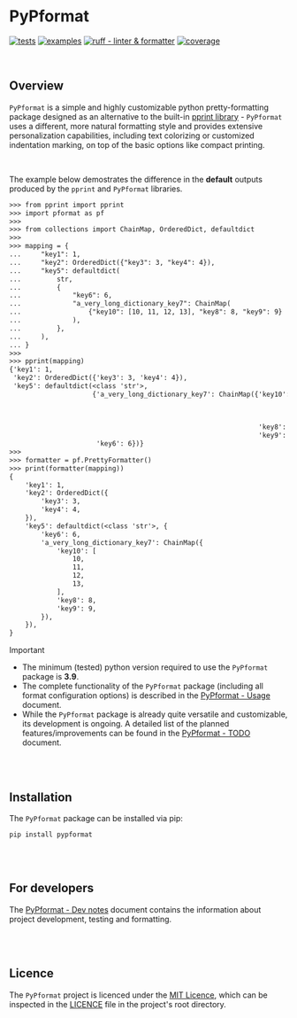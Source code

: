 # PyPformat

[![tests](https://github.com/SpectraL519/pypformat/actions/workflows/tests.yaml/badge.svg)](https://github.com/SpectraL519/pypformat/actions/workflows/tests)
[![examples](https://github.com/SpectraL519/pypformat/actions/workflows/examples.yaml/badge.svg)](https://github.com/SpectraL519/pypformat/actions/workflows/examples)
[![ruff - linter & formatter](https://github.com/SpectraL519/pypformat/actions/workflows/ruff.yaml/badge.svg)](https://github.com/SpectraL519/pypformat/actions/workflows/ruff)
[![coverage](https://img.shields.io/endpoint?url=https://gist.githubusercontent.com/SpectraL519/60ba7283e412ea91cd2db2b3b649003d/raw/pypf_covbadge.json)]()

<br />

## Overview

`PyPformat` is a simple and highly customizable python pretty-formatting package designed as an alternative to the built-in [pprint library](https://docs.python.org/3/library/pprint.html) - `PyPformat` uses a different, more natural formatting style and provides extensive personalization capabilities, including text colorizing or customized indentation marking, on top of the basic options like compact printing.

<br />

The example below demostrates the difference in the **default** outputs produced by the `pprint` and `PyPformat` libraries.

```txt
>>> from pprint import pprint
>>> import pformat as pf
>>>
>>> from collections import ChainMap, OrderedDict, defaultdict
>>>
>>> mapping = {
...     "key1": 1,
...     "key2": OrderedDict({"key3": 3, "key4": 4}),
...     "key5": defaultdict(
...         str,
...         {
...             "key6": 6,
...             "a_very_long_dictionary_key7": ChainMap(
...                 {"key10": [10, 11, 12, 13], "key8": 8, "key9": 9}
...             ),
...         },
...     ),
... }
>>>
>>> pprint(mapping)
{'key1': 1,
 'key2': OrderedDict({'key3': 3, 'key4': 4}),
 'key5': defaultdict(<class 'str'>,
                     {'a_very_long_dictionary_key7': ChainMap({'key10': [10,
                                                                         11,
                                                                         12,
                                                                         13],
                                                               'key8': 8,
                                                               'key9': 9}),
                      'key6': 6})}
>>>
>>> formatter = pf.PrettyFormatter()
>>> print(formatter(mapping))
{
    'key1': 1,
    'key2': OrderedDict({
        'key3': 3,
        'key4': 4,
    }),
    'key5': defaultdict(<class 'str'>, {
        'key6': 6,
        'a_very_long_dictionary_key7': ChainMap({
            'key10': [
                10,
                11,
                12,
                13,
            ],
            'key8': 8,
            'key9': 9,
        }),
    }),
}
```

> [!IMPORTANT]
>
> - The minimum (tested) python version required to use the `PyPformat` package is **3.9**.
> - The complete functionality of the `PyPformat` package (including all format configuration options) is described in the [PyPformat - Usage](https://github.com/SpectraL519/pypformat/tree/b4002c4eb6792deb9b27daec3642e4e7e2fcf573/docs/usage.md) document.
> - While the `PyPformat` package is already quite versatile and customizable, its development is ongoing. A detailed list of the planned features/improvements can be found in the [PyPformat - TODO](https://github.com/SpectraL519/pypformat/tree/b4002c4eb6792deb9b27daec3642e4e7e2fcf573/docs/todo.md) document.

<br />
<br />

## Installation

The `PyPformat` package can be installed via pip:

```shell
pip install pypformat
```

<br />
<br />

## For developers

The [PyPformat - Dev notes](https://github.com/SpectraL519/pypformat/tree/b4002c4eb6792deb9b27daec3642e4e7e2fcf573/docs/dev_notes.md) document contains the information about project development, testing and formatting.

<br />
<br />

## Licence

The `PyPformat` project is licenced under the [MIT Licence](https://opensource.org/license/mit/), which can be inspected in the [LICENCE](https://github.com/SpectraL519/pypformat/tree/b4002c4eb6792deb9b27daec3642e4e7e2fcf573/LICENSE) file in the project's root directory.
